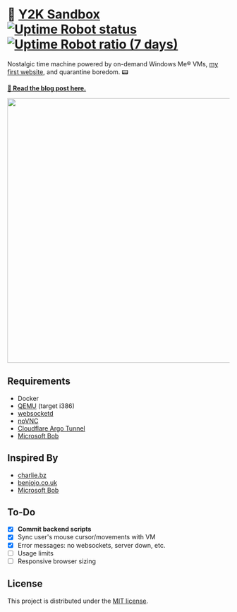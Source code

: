 # 💾 [Y2K Sandbox](https://y2k.app/) [![Uptime Robot status](https://img.shields.io/uptimerobot/status/m785127956-49458d510e68142930db872d?logo=windows%2095)](https://y2k.app/) [![Uptime Robot ratio (7 days)](https://img.shields.io/uptimerobot/ratio/7/m785127956-49458d510e68142930db872d?color=%23638ebd&logo=zeit)](https://status.jrvs.io/785127956)

Nostalgic time machine powered by on-demand Windows Me® VMs, [my first website](https://jakejarvis.github.io/my-first-website/), and quarantine boredom. 📟

[**📝 Read the blog post here.**](https://jarv.is/notes/y2k-sandbox/)

<p align="center"><a href="https://y2k.app/"><img width="600" src="screenshot.png"></a></p>

## Requirements

- Docker
- [QEMU](https://www.qemu.org/) (target i386)
- [websocketd](https://github.com/joewalnes/websocketd)
- [noVNC](https://github.com/novnc/noVNC)
- [Cloudflare Argo Tunnel](https://www.cloudflare.com/products/argo-tunnel/)
- [Microsoft Bob](https://en.wikipedia.org/wiki/Microsoft_Bob)

## Inspired By

- [charlie.bz](https://charlie.bz/)
- [benjojo.co.uk](https://benjojo.co.uk/)
- [Microsoft Bob](https://en.wikipedia.org/wiki/Microsoft_Bob)

## To-Do

- [x] **Commit backend scripts**
- [x] Sync user's mouse cursor/movements with VM
- [x] Error messages: no websockets, server down, etc.
- [ ] Usage limits
- [ ] Responsive browser sizing

## License

This project is distributed under the [MIT license](LICENSE.md).
